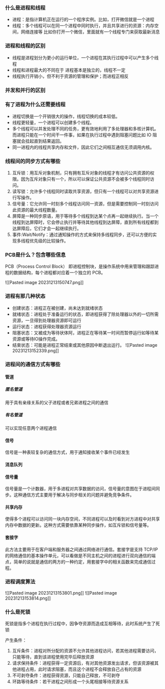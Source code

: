 ### 什么是进程和线程
- 进程：是指计算机正在运行的一个程序实例。比如，打开微信就是一个进程
- 线程：多个线程可以在同一个进程中同时执行，并且共享进行的资源：内存空间，网络连接等 比如你打开一个微信，里面就有一个线程专门来获取最新消息

### 进程和线程的区别
- 线程是进程划分为更小的运行单位，一个进程在其执行过程中可以产生多个线程
- 线程和进程最大的不同在于 进程基本是独立的，线程不一定
- 线程执行开销小，但不利于资源的管理和保护；而进程正相反

### 并发和并行的区别

### 有了进程为什么还需要线程
- 进程切换是一个开销很大的操作，线程切换的成本较低。
- 线程更轻量，一个进程可以创建多个线程。
- 多个线程可以并发处理不同的任务，更有效地利用了多处理器和多核计算机。而进程只能在一个时间干一件事，如果在执行过程中遇到阻塞问题比如 IO 阻塞就会挂起直到结果返回。
- 同一进程内的线程共享内存和文件，因此它们之间相互通信无须调用内核。


### 线程间的同步方式有哪些
1. 互斥锁：用互斥对象机制，只有拥有互斥对象的线程才有访问公共资源的权限。因为互斥对象只有一个，所以可以保证公共资源不会被多个线程同时访问。
2. 读写锁：允许多个线程同时读取共享资源，但只有一个线程可以对共享资源进行写操作。
3. 信号量：它允许同一时刻多个线程访问同一资源，但是需要控制同一时刻访问此资源的最大线程数量。
4. 屏障是一种同步原语，用于等待多个线程到达某个点再一起继续执行。当一个线程到达屏障时，它会停止执行并等待其他线程到达屏障，直到所有线程都到达屏障后，它们才会一起继续执行。
5.  事件:Wait/Notify：通过通知操作的方式来保持多线程同步，还可以方便的实现多线程优先级的比较操作。

### PCB是什么？包含哪些信息
PCB（Process Control Block） 即进程控制块，是操作系统中用来管理和跟踪进程的数据结构，每个进程都对应着一个独立的 PCB。

![[Pasted image 20231213150747.png]]

### 进程有那几种状态
- 创建状态：进程正在被创建，尚未达到就绪状态
- 就绪状态：进程处于准备运行的状态，即进程获得了除处理器以外的一切所需资源，一旦得到处理器资源即可运行
- 运行状态：进程获得处理器资源运行
- 阻塞状态：又被成为等待状体阿，进程正在等待某一时间而暂停运行如等待某资源或等待IO操作完成。
- 结束状态：可能是进程正常结束或其他原因中断退出运行。
![[Pasted image 20231213152339.png]]


### 进程间的通信方式有哪些

#### 管道
##### 匿名管道
用于具有亲缘关系的父子进程或者兄弟进程之间的通信

##### 有名管道
可以实现任意两个进程通信

#### 信号
信号是一种表较复杂的通信方式，用于通知接收某个事件已经发生

#### 消息队列

#### 信号量
信号量是一个计数器，用于多进程对共享数据的访问，信号量的意图在于进程间同步。这种通信方式主要用于解决与同步相关的问题并避免竞争条件。

#### 共享内存
使得多个进程可以访问同一块内存空间，不同进程可以及时看到对方进程中对共享内存中数据的更新。这种方式需要依靠某种同步操作，如互斥锁和信号量等。


#### 套接字
此方法主要用于在客户端和服务器之间通过网络进行通信。套接字是支持 TCP/IP 的网络通信的基本操作单元，可以看做是不同主机之间的进程进行双向通信的端点，简单的说就是通信的两方的一种约定，用套接字中的相关函数来完成通信过程。

### 进程调度算法
![[Pasted image 20231213153801.png]]
![[Pasted image 20231213153814.png]]


### 什么是死锁
死锁是指多个进程在执行过程中，因争夺资源而造成互相等待，此时系统产生了死锁

产生条件：
1. 互斥条件：进程对所分配的资源不允许其他进程访问，若其他进程需要访问，只能等待，直到该进程使用完毕后释放资源
2. 请求保持条件：进程获得一定资源后，有对其他资源发出请求，但该资源被其他进程占用，此时请求阻塞，而且这个进程不会释放自己占有的资源
3. 不可剥夺条件：进程获得资源，只能自己释放，不可剥夺
4. 环路等待条件：若干进程之间形成一个头尾相接等待资源关系



